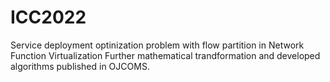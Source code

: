 # ICC2022
Service deployment optinization problem with flow partition in Network Function Virtualization
Further mathematical trandformation and developed algorithms published in OJCOMS. 
